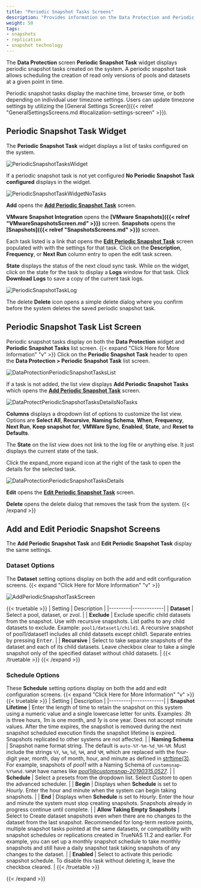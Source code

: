 ```yaml
---
title: "Periodic Snapshot Tasks Screens"
description: "Provides information on the Data Protection and Periodic Snapshot Task screens and settings."
weight: 50
tags:
- snapshots
- replication
- snapshot technology
---
```


The **Data Protection** screen **Periodic Snapshot Task** widget displays periodic snapshot tasks created on the system. 
A periodic snapshot task allows scheduling the creation of read only versions of pools and datasets at a given point in time.

Periodic snapshot tasks display the machine time, browser time, or both depending on individual user timezone settings. Users can update timezone settings by utilizing the [General Settings Screen]({{< relref "GeneralSettingsScreens.md #localization-settings-screen" >}}).

## Periodic Snapshot Task Widget

The **Periodic Snapshot Task** widget displays a list of tasks configured on the system.

![PeriodicSnapshotTasksWidget](/images/SCALE/DataProtection/PeriodicSnapshotTasksWidget.png "Periodic Snapshot Task Widget") 

If a periodic snapshot task is not yet configured **No Periodic Snapshot Task configured** displays in the widget.

![PeriodicSnapshotTaskWidgetNoTasks](/images/SCALE/DataProtection/PeriodicSnapshotTaskWidgetNoTasks.png "No Periodic Snapshot Tasks")

**Add** opens the **[Add Periodic Snapshot Task](#add-and-edit-periodic-snapshot-screens)** screen. 

**VMware Snapshot Integration** opens the **[VMware Snapshots]({{< relref "VMwareSnapshotsScreen.md" >}})** screen. 
**Snapshots** opens the **[Snapshots]({{< relref "SnapshotsScreens.md" >}})** screen.

Each task listed is a link that opens the **[Edit Periodic Snapshot Task](#add-and-edit-periodic-snapshot-screens)** screen populated with with the settings for that task. Click on the **Description**, **Frequency**, or **Next Run** column entry to open the edit task screen.

**State** displays the status of the next cloud sync task. While on the widget, click on the state for the task to display a **Logs** window for that task. Click **Download Logs** to save a copy of the current task logs.

![PeriodicSnapshotTaskLog](/images/SCALE/DataProtection/PeriodicSnapshotTaskLog.png "Periodic Snapshot Task State Log")

The <span class="material-icons">delete</span> **Delete** icon opens a simple delete dialog where you confirm before the system deletes the saved periodic snapshot task.

## Periodic Snapshot Task List Screen
Periodic snapshot tasks display on both the **Data Protection** widget and **Periodic Snapshot Tasks** list screen.
{{< expand "Click Here for More Information" "v" >}}
Click on the **Periodic Snapshot Task** header to open the **Data Protection > Periodic Snapshot Task** list screen.

![DataProtectionPeriodicSnapshotTasksList](/images/SCALE/DataProtection/DataProtectionPeriodicSnapshotTasksList.png "Periodic Snapshot Task List")

If a task is not added, the list view displays **Add Periodic Snapshot Tasks** which opens the **[Add Periodic Snapshot Task](#add-and-edit-periodic-snapshot-screens)** screen. 

![DataProtectPeriodicSnapshotTasksDetailsNoTasks](/images/SCALE/DataProtection/DataProtectPeriodicSnapshotTasksDetailsNoTasks.png "Periodic Snapshot Task No Tasks")

**Columns** displays a dropdown list of options to customize the list view. Options are **Select All**, **Recursive**, **Naming Schema**, **When**, **Frequency**, **Next Run**, **Keep snapshot for**, **VMWare Sync**, **Enabled**, **State**, and **Reset to Defaults**.

The **State** on the list view does not link to the log file or anything else. It just displays the current state of the task.

Click the <span class="material-icons">expand_more</span> expand icon at the right of the task to open the details for the selected task.

![DataProtectionPeriodicSnapshotTasksDetails](/images/SCALE/DataProtection/DataProtectionPeriodicSnapshotTasksDetails.png "Periodic Snapshot Task Details")

**Edit** opens the **[Edit Periodic Snapshot Task](#add-and-edit-periodic-snapshot-screens)** screen.

**Delete** opens the delete dialog that removes the task from the system. 
{{< /expand >}}
## Add and Edit Periodic Snapshot Screens

The **Add Periodic Snapshot Task** and **Edit Periodic Snapshot Task** display the same settings.

### Dataset Options
The **Dataset** setting options display on both the add and edit configuration screens.
{{< expand "Click Here for More Information" "v" >}}

![AddPeriodicSnapshotTaskScreen](/images/SCALE/DataProtection/AddPeriodicSnapshotTaskScreen.png "Add Periodic Snapshot Task")

{{< truetable >}}
| Setting | Description |
|---------|-------------|
| **Dataset** | Select a pool, dataset, or zvol. |
| **Exclude** | Exclude specific child datasets from the snapshot. Use with recursive snapshots. List paths to any child datasets to exclude. Example: `pool1/dataset1/child1`. A recursive snapshot of pool1/dataset1 includes all child datasets except child1. Separate entries by pressing <kbd>Enter</kbd>. |
| **Recursive** | Select to take separate snapshots of the dataset and each of its child datasets. Leave checkbox clear to take a single snapshot only of the specified dataset without child datasets. |
{{< /truetable >}}
{{< /expand >}}
### Schedule Options
These **Schedule** setting options display on both the add and edit configuration screens.
{{< expand "Click Here for More Information" "v" >}}
{{< truetable >}}
| Setting | Description |
|---------|-------------|
| **Snapshot Lifetime** | Enter the length of time to retain the snapshot on this system using a numeric value and a single lowercase letter for units. Examples: *3h* is three hours, *1m* is one month, and *1y* is one year. Does not accept minute values. After the time expires, the snapshot is removed during the next snapshot scheduled execution finds the snapshot lifetime is expired. Snapshots replicated to other systems are not affected. |
| **Naming Schema** | Snapshot name format string. The default is `auto-%Y-%m-%d_%H-%M`. Must include the strings `%Y`, `%m`, `%d`, `%H`, and `%M`, which are replaced with the four-digit year, month, day of month, hour, and minute as defined in [strftime(3)](https://man7.org/linux/man-pages/man3/strftime.3.htmle). For example, snapshots of *pool1* with a Naming Schema of `customsnap-%Y%m%d.%H%M` have names like *pool1@customsnap-20190315.0527*. |
| **Schedule** | Select a presets from the dropdown list. Select *Custom* to open the advanced scheduler. |
| **Begin** | Displays when **Schedule** is set to *Hourly*. Enter the hour and minute when the system can begin taking snapshots. |
| **End** | Displays when **Schedule** is set to *Hourly*. Enter the hour and minute the system must stop creating snapshots. Snapshots already in progress continue until complete. |
| **Allow Taking Empty Snapshots** | Select to Create dataset snapshots even when there are no changes to the dataset from the last snapshot. Recommended for long-term restore points, multiple snapshot tasks pointed at the same datasets, or compatibility with snapshot schedules or replications created in TrueNAS 11.2 and earlier.  For example, you can set up a monthly snapshot schedule to take monthly snapshots and still have a daily snapshot task taking  snapshots of any changes to the dataset. |
| **Enabled** | Select to activate this periodic snapshot schedule. To disable this task without deleting it, leave the checkbox cleared. |
{{< /truetable >}}

{{< /expand >}}
